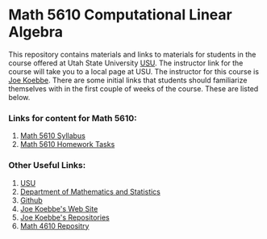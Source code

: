 # Math 5610 Computational Linear Algebra

This repository contains materials and links to materials for students in the course offered at Utah State University
[USU](http://www.usu.edu/). The instructor link for the course will take you to a local page at USU. The instructor for this
course is [Joe Koebbe](http://www.math.usu.edu/~koebbe). There are some initial links that students should familiarize themselves
with in the first couple of weeks of the course. These are listed below.

### Links for content for Math 5610:


1. [Math 5610 Syllabus](https://jvkoebbe.github.io/math5610/syllabus/syllabus)
2. [Math 5610 Homework Tasks](https://jvkoebbe.github.io/math5610/homework/indexOfHomeworkSets)


###  Other Useful Links:

1. [USU](http://www.usu.edu/)
2. [Department of Mathematics and Statistics](http://www.math.usu.edu/)
3. [Github](https://github.com)
4. [Joe Koebbe's Web Site](http://www.math.usu.edu/~koebbe)
5. [Joe Koebbe's Repositories](https://jvkoebbe.github.io/)
6. [Math 4610 Repositry](https://jvkoebbe.github.io/math4610)
